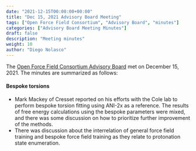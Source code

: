 ```yaml
---
date: "2021-12-15T00:00:00+00:00"
title: "Dec 15, 2021 Advisory Board Meeting"
tags: ["Open Force Field Consortium", "Advisory Board", "minutes"]
categories: ["Advisory Board Meeting Minutes"]
draft: false
description: "Meeting minutes"
weight: 10
author: "Diego Nolasco"
---
```


The [Open Force Field Consortium Advisory Board](https://openforcefield.org/about/organization/#open-force-field-consortium) met on December 15, 2021.
The minutes are summarized as follows:

#### Bespoke torsions

* Mark Mackey of Cresset reported on his efforts with the Cole lab to perform bespoke torsion fitting using ANI-2x as a reference. The results of free energy calculations using the bespoke parameters were mixed, and there was some discussion on how to prioritize further improvement of the methods.
* There was discussion about the interrelation of general force field training and bespoke force field training as they relate to protonation state enumeration. 

